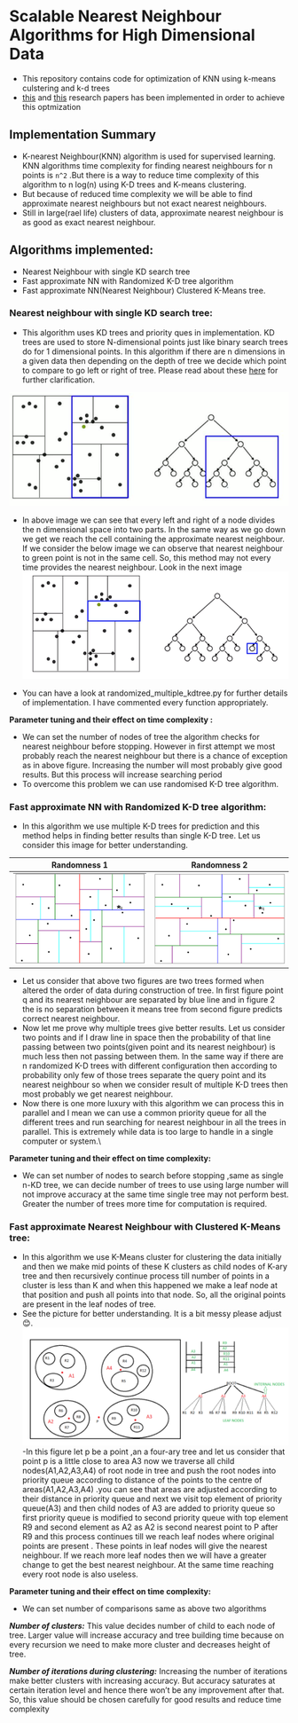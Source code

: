 # Scalable Nearest Neighbour Algorithms for High Dimensional Data
- This repository contains code for optimization of KNN using k-means culstering and k-d trees
- [this](http://ieeexplore.ieee.org/stamp/stamp.jsp?tp=&arnumber=6809191) and  [this](http://ieeexplore.ieee.org/stamp/stamp.jsp?tp=&arnumber=4587638&tag=1) research papers has been implemented in order to achieve this optmization


## Implementation Summary
- K-nearest Neighbour(KNN) algorithm is used for supervised learning. KNN algorithms time complexity for finding nearest neighbours for n points is `n^2` .But there is a way to reduce time complexity of this algorithm to n log(n) using K-D trees and K-means clustering. 
- But because of reduced time complexity we will be able to find approximate nearest neighbours but not exact nearest neighbours.
- Still in large(rael life) clusters of data, approximate nearest neighbour is as good as exact nearest neighbour.

## Algorithms implemented: 
- Nearest Neighbour with single KD search tree
- Fast approximate NN with Randomized K-D tree algorithm
- Fast approximate NN(Nearest Neighbour) Clustered K-Means tree.

### Nearest neighbour with single KD search tree:
- This algorithm uses KD trees and priority ques in implementation. KD trees are used to store N-dimensional points just like binary search trees do for 1 dimensional points. In this algorithm if there are n dimensions in a given data then depending on the depth of tree we decide which point to compare to go left or right of tree. Please read about these [here](https://www.geeksforgeeks.org/k-dimensional-tree/) for further clarification.

![kdtree1](./images/kdtree.PNG)

- In above image we can see that every left and right of a node divides the n dimensional space into two parts. In the same way as we go down we get we reach the cell containing the approximate nearest neighbour. If we consider the below image we can observe that nearest neighbour to green point is not in the same cell. So, this method may not every time provides the nearest neighbour. Look in the next image
![kdtree2](./images/kdtree2.PNG)

- You can have a look at randomized_multiple_kdtree.py for further details of implementation. I have commented every function appropriately.

__Parameter tuning and their effect on time complexity :__
- We can set the number of nodes of tree the algorithm checks for nearest neighbour before stopping. However in first attempt we most probably reach the nearest neighbour but there is a chance of exception as in above figure. Increasing the number will most probably give good results. But this process will increase searching period
- To overcome this problem we can use randomised K-D tree algorithm.

### Fast approximate NN with Randomized K-D tree algorithm:
- In this algorithm we use multiple K-D trees for prediction and this method helps in finding better results than single K-D tree. Let us consider this image for better understanding.

| Randomness 1  | Randomness 2 |
| ------------- | ------------- |
| ![kdtree_rand](./images/multikdtree.PNG)  | ![kdtree_rand](./images/multikdtree1.PNG)  |

- Let us consider that above two figures are two trees formed when altered the order of data during construction of tree. In first figure point q and its nearest neighbour are separated by blue line and in figure 2 the is no separation between it means tree from second figure predicts correct nearest neighbour. 
- Now let me prove why multiple trees give better results. Let us consider two points and if I draw line in space then the probability of that line passing between two points(given point and its nearest neighbour) is much less then not passing between them. In the same way if there are n randomized K-D trees with different configuration then according to probability only few of those trees separate the query point and its nearest neighbour so when we consider result of multiple K-D trees then most probably we get nearest neighbour. 
- Now there is one more luxury with this algorithm we can process this in parallel and I mean we can use a common priority queue for all the different trees and run searching for nearest neighbour in all the trees in parallel. This is extremely while data is too large to handle in a single computer or system.\

__Parameter tuning and their effect on time complexity:__
- We can set number of nodes to search before stopping ,same as single n-KD tree, we can decide number of trees to use using large number will not improve accuracy at the same time single tree may not perform best. Greater the number of trees more time for computation is required.   

### Fast approximate Nearest Neighbour with Clustered K-Means tree:
- In this algorithm we use K-Means cluster for clustering the data initially and then we make mid points of these K clusters as child nodes of K-ary tree and then recursively continue process till number of points in a cluster is less than K and when this happened we make a leaf node at that position and push all points into that node. So, all the original points are present in the leaf nodes of tree. 
- See the picture for better understanding. It is a bit messy please adjust 😊.
![kmeans](./images/KMEANS.png)
-In this figure let p be a point ,an a four-ary tree and let us consider that point p is a little close to area A3 now we traverse all child nodes(A1,A2,A3,A4) of root node in tree and push the root nodes into priority queue according to distance of the points to the centre of areas(A1,A2,A3,A4) .you can see that areas are adjusted according to their distance in priority queue and next we visit top element of priority queue(A3) and then child nodes of A3 are added to priority queue so first priority queue is modified to second priority queue  with top element R9 and second element as A2 as A2 is second nearest point to P after R9 and this process continues till we reach leaf nodes where original points are present . These points in leaf nodes will give the nearest neighbour. If we reach more leaf nodes then we will have a greater change to get the best nearest neighbour. At the same time reaching every root node is also useless.

__Parameter tuning and their effect on time complexity:__
- We can set number of comparisons same as above two algorithms 

*__Number of clusters:__* This value decides number of child to each node of tree. Larger value will increase accuracy and tree building time because on every recursion we need to make more cluster and decreases height of tree.

*__Number of iterations during clustering:__* Increasing the number of iterations make better clusters with increasing accuracy. But accuracy saturates at certain iteration level and hence there won’t be any improvement after that. So, this value should be chosen carefully for good results and reduce time complexity

